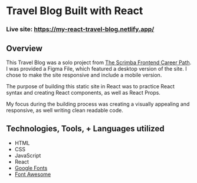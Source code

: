 # Travel Blog Built with React
### Live site: https://my-react-travel-blog.netlify.app/

## Overview
This Travel Blog was a solo project from [The Scrimba Frontend Career Path](https://scrimba.com). I was provided a Figma File, which featured a desktop version of the site. I chose to make the site responsive and include a mobile version. 

The purpose of building this static site in React was to practice React syntax and creating React components, as well as React Props. 

My focus during the building process was creating a visually appealing and responsive, as well writing clean readable code. 

## Technologies, Tools, + Languages utilized 
- HTML
- CSS
- JavaScript
- React
- [Google Fonts](https://fonts.google.com/)
- [Font Awesome](https://fontawesome.com/icons)
